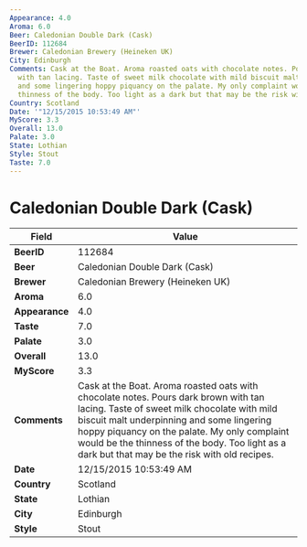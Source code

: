 ```yaml
---
Appearance: 4.0
Aroma: 6.0
Beer: Caledonian Double Dark (Cask)
BeerID: 112684
Brewer: Caledonian Brewery (Heineken UK)
City: Edinburgh
Comments: Cask at the Boat. Aroma roasted oats with chocolate notes. Pours dark brown
  with tan lacing. Taste of sweet milk chocolate with mild biscuit malt underpinning
  and some lingering hoppy piquancy on the palate. My only complaint would be the
  thinness of the body. Too light as a dark but that may be the risk with old recipes.
Country: Scotland
Date: '"12/15/2015 10:53:49 AM"'
MyScore: 3.3
Overall: 13.0
Palate: 3.0
State: Lothian
Style: Stout
Taste: 7.0
---
```


# Caledonian Double Dark (Cask)

| Field         | Value |
|---------------|-------|
| **BeerID** | 112684 |
| **Beer** | Caledonian Double Dark (Cask) |
| **Brewer** | Caledonian Brewery (Heineken UK) |
| **Aroma** | 6.0 |
| **Appearance** | 4.0 |
| **Taste** | 7.0 |
| **Palate** | 3.0 |
| **Overall** | 13.0 |
| **MyScore** | 3.3 |
| **Comments** | Cask at the Boat. Aroma roasted oats with chocolate notes. Pours dark brown with tan lacing. Taste of sweet milk chocolate with mild biscuit malt underpinning and some lingering hoppy piquancy on the palate. My only complaint would be the thinness of the body. Too light as a dark but that may be the risk with old recipes. |
| **Date** | 12/15/2015 10:53:49 AM |
| **Country** | Scotland |
| **State** | Lothian |
| **City** | Edinburgh |
| **Style** | Stout |
